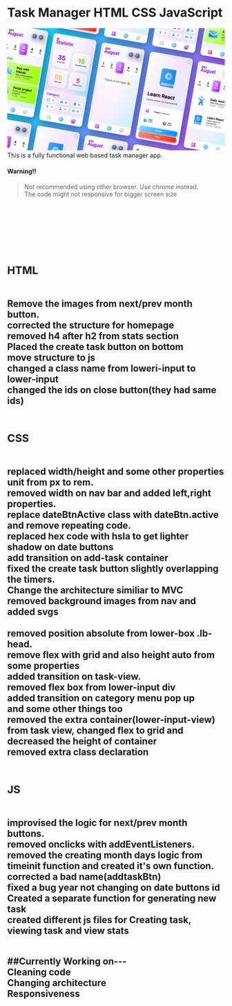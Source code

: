 # Task Manager HTML CSS JavaScript
![Thumbnail](Img/cover.png)
This is a fully functional web based task manager app.
#### Warning!!
>Not recommended using other browser. Use chrome instead.
</br>The code might not responsive for bigger screen size

<br>
<br>
<br>

<h2><Changelogs---</h2><br>
<h3>HTML</h3><br>
Remove the images from next/prev month button.<br>
corrected the structure for homepage<br>
removed h4 after h2 from stats section <br>
Placed the create task button on bottom <br>
move structure to js <br>
changed a class name from loweri-input to lower-input<br>
changed the ids on close button(they had same ids) <br>
<br>

<h3>CSS</h3><br>
replaced width/height and some other properties unit from px to rem.<br>
removed width on nav bar and added left,right properties.<br>
replace dateBtnActive class with dateBtn.active and remove repeating code.<br>
replaced hex code with hsla to get lighter shadow on date buttons<br>
add transition on add-task container<br>
fixed the create task button slightly overlapping the timers.<br>
Change the architecture similiar to MVC <br>
removed background images from nav and added svgs<br>
<br>
removed position absolute from lower-box .lb-head.<br>
remove flex with grid and also height auto from some properties<br>
added transition on task-view.<br>
removed flex box from lower-input div<br>
added transition on category menu pop up<br>
and some other things too <br>
removed the extra container(lower-input-view) from task view, changed flex to grid and decreased the height of container<br>
removed extra class declaration<br>
<br>

<h3>JS</h3><br>
improvised the logic for next/prev month buttons.<br>
removed onclicks with addEventListeners.<br>
removed the creating month days logic from timeinit function and created it's own function.<br>
corrected a bad name(addtaskBtn)<br>
fixed a bug year not changing on date buttons id<br>
Created a separate function for generating new task <br>
created different js files for Creating task, viewing task and view stats<br>
<br>

##Currently Working on---<br>
Cleaning code<br>
Changing architecture <br>
Responsiveness<br>
